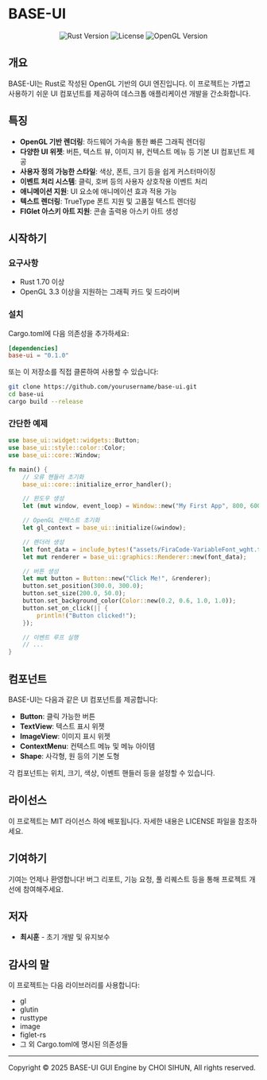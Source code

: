 # BASE-UI

<div align="center">
  <img src="https://img.shields.io/badge/Rust-1.70%2B-orange" alt="Rust Version">
  <img src="https://img.shields.io/badge/License-MIT-blue" alt="License">
  <img src="https://img.shields.io/badge/OpenGL-3.3%2B-green" alt="OpenGL Version">
</div>

## 개요

BASE-UI는 Rust로 작성된 OpenGL 기반의 GUI 엔진입니다. 이 프로젝트는 가볍고 사용하기 쉬운 UI 컴포넌트를 제공하여 데스크톱 애플리케이션 개발을 간소화합니다.

## 특징

- **OpenGL 기반 렌더링**: 하드웨어 가속을 통한 빠른 그래픽 렌더링
- **다양한 UI 위젯**: 버튼, 텍스트 뷰, 이미지 뷰, 컨텍스트 메뉴 등 기본 UI 컴포넌트 제공
- **사용자 정의 가능한 스타일**: 색상, 폰트, 크기 등을 쉽게 커스터마이징
- **이벤트 처리 시스템**: 클릭, 호버 등의 사용자 상호작용 이벤트 처리
- **애니메이션 지원**: UI 요소에 애니메이션 효과 적용 가능
- **텍스트 렌더링**: TrueType 폰트 지원 및 고품질 텍스트 렌더링
- **FIGlet 아스키 아트 지원**: 콘솔 출력용 아스키 아트 생성

## 시작하기

### 요구사항

- Rust 1.70 이상
- OpenGL 3.3 이상을 지원하는 그래픽 카드 및 드라이버

### 설치

Cargo.toml에 다음 의존성을 추가하세요:

```toml
[dependencies]
base-ui = "0.1.0"
```

또는 이 저장소를 직접 클론하여 사용할 수 있습니다:

```bash
git clone https://github.com/yourusername/base-ui.git
cd base-ui
cargo build --release
```

### 간단한 예제

```rust
use base_ui::widget::widgets::Button;
use base_ui::style::color::Color;
use base_ui::core::Window;

fn main() {
    // 오류 핸들러 초기화
    base_ui::core::initialize_error_handler();

    // 윈도우 생성
    let (mut window, event_loop) = Window::new("My First App", 800, 600);

    // OpenGL 컨텍스트 초기화
    let gl_context = base_ui::initialize(&window);

    // 렌더러 생성
    let font_data = include_bytes!("assets/FiraCode-VariableFont_wght.ttf").to_vec();
    let mut renderer = base_ui::graphics::Renderer::new(font_data);

    // 버튼 생성
    let mut button = Button::new("Click Me!", &renderer);
    button.set_position(300.0, 300.0);
    button.set_size(200.0, 50.0);
    button.set_background_color(Color::new(0.2, 0.6, 1.0, 1.0));
    button.set_on_click(|| {
        println!("Button clicked!");
    });

    // 이벤트 루프 실행
    // ...
}
```

## 컴포넌트

BASE-UI는 다음과 같은 UI 컴포넌트를 제공합니다:

- **Button**: 클릭 가능한 버튼
- **TextView**: 텍스트 표시 위젯
- **ImageView**: 이미지 표시 위젯
- **ContextMenu**: 컨텍스트 메뉴 및 메뉴 아이템
- **Shape**: 사각형, 원 등의 기본 도형

각 컴포넌트는 위치, 크기, 색상, 이벤트 핸들러 등을 설정할 수 있습니다.

## 라이선스

이 프로젝트는 MIT 라이선스 하에 배포됩니다. 자세한 내용은 LICENSE 파일을 참조하세요.

## 기여하기

기여는 언제나 환영합니다! 버그 리포트, 기능 요청, 풀 리퀘스트 등을 통해 프로젝트 개선에 참여해주세요.

## 저자

- **최시훈** - 초기 개발 및 유지보수

## 감사의 말

이 프로젝트는 다음 라이브러리를 사용합니다:

- gl
- glutin
- rusttype
- image
- figlet-rs
- 그 외 Cargo.toml에 명시된 의존성들

---

Copyright © 2025 BASE-UI GUI Engine by CHOI SIHUN, All rights reserved.
